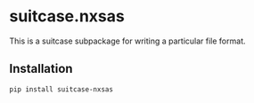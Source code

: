 # suitcase.nxsas

This is a suitcase subpackage for writing a particular file format.

## Installation

```
pip install suitcase-nxsas
```

